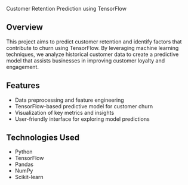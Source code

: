  Customer Retention Prediction using TensorFlow

## Overview
This project aims to predict customer retention and identify factors that contribute to churn using TensorFlow. By leveraging machine learning techniques, we analyze historical customer data to create a predictive model that assists businesses in improving customer loyalty and engagement.

## Features
- Data preprocessing and feature engineering
- TensorFlow-based predictive model for customer churn
- Visualization of key metrics and insights
- User-friendly interface for exploring model predictions

## Technologies Used
- Python
- TensorFlow
- Pandas
- NumPy
- Scikit-learn
